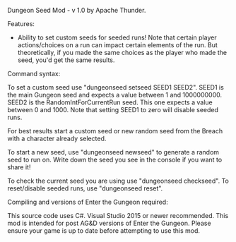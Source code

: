 Dungeon Seed Mod - v 1.0 by Apache Thunder.

Features:

* Ability to set custom seeds for seeded runs! Note that certain player actions/choices on a run can impact certain elements of the run.
But theoretically, if you made the same choices as the player who made the seed, you'd get the same results.

Command syntax:

To set a custom seed use "dungeonseed setseed SEED1 SEED2". SEED1 is the main Gungeon seed and expects a value between 1 and 1000000000.
SEED2 is the RandomIntForCurrentRun seed. This one expects a value between 0 and 1000. Note that setting SEED1 to zero will disable seeded runs.

For best results start a custom seed or new random seed from the Breach with a character already selected.

To start a new seed, use "dungeonseed newseed" to generate a random seed to run on. Write down the seed you see in the console if you want to share it!

To check the current seed you are using use "dungeonseed checkseed".
To reset/disable seeded runs, use "dungeonseed reset".

Compiling and versions of Enter the Gungeon required:

This source code uses C#. Visual Studio 2015 or newer recommended.
This mod is intended for post AG&D versions of Enter the Gungeon. Please ensure your game is up to date before attempting to use this mod.
